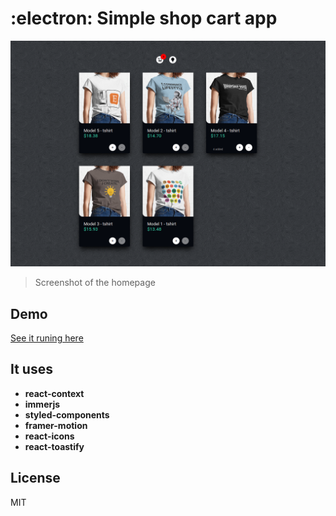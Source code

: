 # :electron: Simple shop cart app

<div align="center">
<img  src="/docs/home.png" />
</div>

> Screenshot of the homepage

## Demo

[See it runing here](http://souzaramon.github.io/reactjs-shopcart)

## It uses

- **react-context**
- **immerjs**
- **styled-components**
- **framer-motion**
- **react-icons**
- **react-toastify**

## License

MIT
